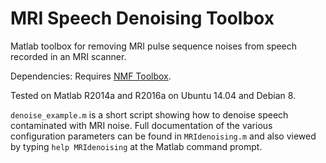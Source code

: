 # MRI Speech Denoising Toolbox
Matlab toolbox for removing MRI pulse sequence noises from speech recorded in an MRI scanner.

Dependencies: Requires [NMF Toolbox](https://github.com/colinvaz/nmf-toolbox).

Tested on Matlab R2014a and R2016a on Ubuntu 14.04 and Debian 8.

`denoise_example.m` is a short script showing how to denoise speech contaminated with MRI noise. Full documentation of the various configuration parameters can be found in `MRIdenoising.m` and also viewed by typing `help MRIdenoising` at the Matlab command prompt.
